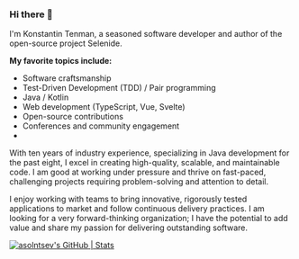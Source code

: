 ### Hi there 👋

I'm Konstantin Tenman, a seasoned software developer and author of the open-source project Selenide.

**My favorite topics include:**
- Software craftsmanship
- Test-Driven Development (TDD) / Pair programming
- Java / Kotlin
- Web development (TypeScript, Vue, Svelte)
- Open-source contributions
- Conferences and community engagement
- 
With ten years of industry experience, specializing in Java development for the past eight, I excel in creating high-quality, scalable, and maintainable code. I am good at working under pressure and thrive on fast-paced, challenging projects requiring problem-solving and attention to detail.

I enjoy working with teams to bring innovative, rigorously tested applications to market and follow continuous delivery practices. I am looking for a very forward-thinking organization; I have the potential to add value and share my passion for delivering outstanding software.

[![asolntsev's GitHub | Stats](https://stats.quine.sh/ktenman/github?theme=dark)](https://quine.sh?utm_source=widgets&utm_campaign=ktenman)
